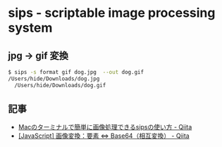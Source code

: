 # sips - scriptable image processing system

## jpg -> gif 変換

~~~bash
$ sips -s format gif dog.jpg  --out dog.gif
/Users/hide/Downloads/dog.jpg
  /Users/hide/Downloads/dog.gif
~~~

## 記事

- [Macのターミナルで簡単に画像処理できるsipsの使い方 - Qiita](https://qiita.com/livlea/items/53b755e5067d4ebc5b43)
- [[JavaScript] 画像変換：<img>要素 ⇔ Base64（相互変換） - Qiita](https://qiita.com/yasumodev/items/e1708f01ff87692185cd)
